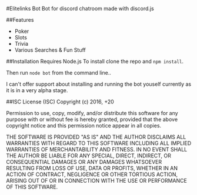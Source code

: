 #Elitelinks Bot
Bot for discord chatroom made with discord.js

##Features
* Poker
* Slots
* Trivia
* Various Searches & Fun Stuff

##Installation
Requires Node.js
To install clone the repo and `npm install`. 

Then run `node bot` from the command line..

I can't offer support about installing and running the bot youself currently as it is in a very alpha stage.

##ISC License (ISC)
Copyright (c) 2016, +20

Permission to use, copy, modify, and/or distribute this software for any purpose with or without fee is hereby granted, provided that the above copyright notice and this permission notice appear in all copies.

THE SOFTWARE IS PROVIDED "AS IS" AND THE AUTHOR DISCLAIMS ALL WARRANTIES WITH REGARD TO THIS SOFTWARE INCLUDING ALL IMPLIED WARRANTIES OF MERCHANTABILITY AND FITNESS. IN NO EVENT SHALL THE AUTHOR BE LIABLE FOR ANY SPECIAL, DIRECT, INDIRECT, OR CONSEQUENTIAL DAMAGES OR ANY DAMAGES WHATSOEVER RESULTING FROM LOSS OF USE, DATA OR PROFITS, WHETHER IN AN ACTION OF CONTRACT, NEGLIGENCE OR OTHER TORTIOUS ACTION, ARISING OUT OF OR IN CONNECTION WITH THE USE OR PERFORMANCE OF THIS SOFTWARE.
